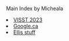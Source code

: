 Main Index by Micheala <br>

<li><a href="github.com/npssjellis/visst2023">VISST 2023</a>

<li><a href=">https://www.google.ca">Google.ca</a>

<li><a href="https://github.com/hpssjellis/high-school-javascript-game-dev-assignment-images">Ellis stuff</a>
